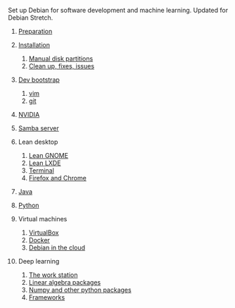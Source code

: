 Set up Debian for software development and machine learning. Updated for Debian Stretch.

1. [Preparation](0100-prepare.md)
2. [Installation](0200-install.md)
    1. [Manual disk partitions](0201-partitions.md)
    2. [Clean up, fixes, issues](0202-cleanup.md)
3. [Dev bootstrap](0600-bootstrap.md)
    1. [vim](0601-vim.md)
    2. [git](0603-git.md)
4. [NVIDIA](0300-nvidia.md)
5. [Samba server](0400-samba.md)
6. Lean desktop
    1. [Lean GNOME](0501-gnome.md)
    2. [Lean LXDE](0502-lxde.md)
    3. [Terminal](0503-terminal.md)
    4. [Firefox and Chrome](0505-browser.md)

7. [Java](0700-java.md)
8. [Python](0800-python.md)
9. Virtual machines
    1. [VirtualBox](0901-virtualbox.md)
    2. [Docker](0902-docker.md)
    3. [Debian in the cloud](0903-cloud.md)
10. Deep learning
    1. [The work station](1001-hardware.md)
    2. [Linear algebra packages](1002-blas-lapack.md)
    3. [Numpy and other python packages](1003-numpy.md)
    4. [Frameworks](1004-frameworks.md)
